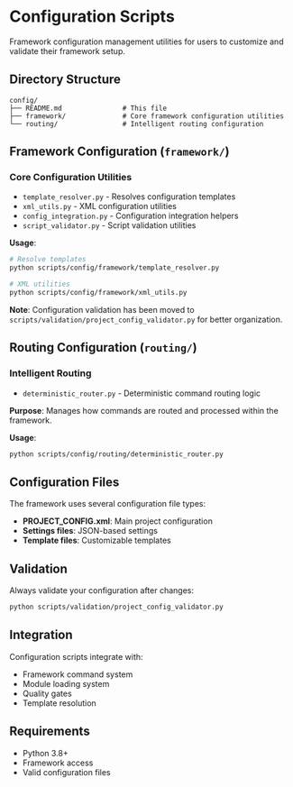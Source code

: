 # Configuration Scripts

Framework configuration management utilities for users to customize and validate their framework setup.

## Directory Structure

```
config/
├── README.md               # This file
├── framework/              # Core framework configuration utilities
└── routing/                # Intelligent routing configuration
```

## Framework Configuration (`framework/`)

### Core Configuration Utilities
- `template_resolver.py` - Resolves configuration templates
- `xml_utils.py` - XML configuration utilities
- `config_integration.py` - Configuration integration helpers
- `script_validator.py` - Script validation utilities

**Usage**:
```bash
# Resolve templates
python scripts/config/framework/template_resolver.py

# XML utilities
python scripts/config/framework/xml_utils.py
```

**Note**: Configuration validation has been moved to `scripts/validation/project_config_validator.py` for better organization.

## Routing Configuration (`routing/`)

### Intelligent Routing
- `deterministic_router.py` - Deterministic command routing logic

**Purpose**: Manages how commands are routed and processed within the framework.

**Usage**:
```bash
python scripts/config/routing/deterministic_router.py
```

## Configuration Files

The framework uses several configuration file types:
- **PROJECT_CONFIG.xml**: Main project configuration
- **Settings files**: JSON-based settings
- **Template files**: Customizable templates

## Validation

Always validate your configuration after changes:
```bash
python scripts/validation/project_config_validator.py
```

## Integration

Configuration scripts integrate with:
- Framework command system
- Module loading system
- Quality gates
- Template resolution

## Requirements

- Python 3.8+
- Framework access
- Valid configuration files